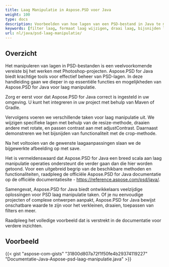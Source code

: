 ```yaml
---
title: Laag Manipulatie in Aspose.PSD voor Java
weight: 100
type: docs
description: Voorbeelden van hoe lagen van een PSD-bestand in Java te manipuleren
keywords: [filter laag, formaat laag wijzigen, draai laag, bijsnijden laag, psd filters, laag manipulatie, bijwerken laag, psd api, java, codevoorbeeld]
url: nl/java/psd-laag-manipulatie/
---
```


## **Overzicht**

Het manipuleren van lagen in PSD-bestanden is een veelvoorkomende vereiste bij het werken met Photoshop-projecten. Aspose.PSD for Java biedt krachtige tools voor effectief beheer van PSD-lagen. In deze handleiding gaan we dieper in op essentiële functies en mogelijkheden van Aspose.PSD for Java voor laag manipulatie.

Zorg er eerst voor dat Aspose.PSD for Java correct is ingesteld in uw omgeving. U kunt het integreren in uw project met behulp van Maven of Gradle.

Vervolgens voeren we verschillende taken voor laag manipulatie uit. We wijzigen specifieke lagen met behulp van de resize-methode, draaien andere met rotate, en passen contrast aan met adjustContrast. Daarnaast demonstreren we het bijsnijden van functionaliteit met de crop-methode.

Na het voltooien van de gewenste laagaanpassingen slaan we de bijgewerkte afbeelding op met save.

Het is vermeldenswaard dat Aspose.PSD for Java een breed scala aan laag manipulatie operaties ondersteunt die verder gaan dan die hier worden getoond. Voor een uitgebreid begrip van de beschikbare methoden en functionaliteiten, raadpleeg de officiële Aspose.PSD for Java documentatie op de officiële documentatiesite - https://reference.aspose.com/psd/java/.

Samengevat, Aspose.PSD for Java biedt ontwikkelaars veelzijdige oplossingen voor PSD laag manipulatie taken. Of je nu eenvoudige projecten of complexe ontwerpen aanpakt, Aspose.PSD for Java bewijst onschatbare waarde te zijn voor het verkleinen, draaien, toepassen van filters en meer.

Raadpleeg het volledige voorbeeld dat is verstrekt in de documentatie voor verdere inzichten.

## **Voorbeeld**
{{< gist "aspose-com-gists" "31800d807a72f1f50fe4b29374119227" "Documentatie-Java-Aspose-psd-laag-manipulatie.java" >}}
